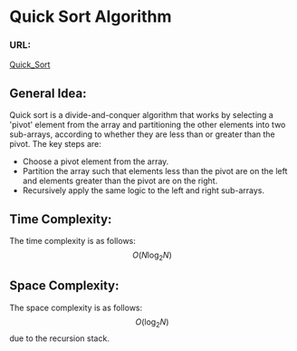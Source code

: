 # Quick Sort Algorithm 

### URL:
[Quick_Sort](https://www.geeksforgeeks.org/problems/quick-sort/1?utm_source=youtube&utm_medium=collab_striver_ytdescription&utm_campaign=quick-sort)

## General Idea:

Quick sort is a divide-and-conquer algorithm that works by selecting a 'pivot' element from the array and partitioning the other elements into two sub-arrays, according to whether they are less than or greater than the pivot. The key steps are:

- Choose a pivot element from the array.
- Partition the array such that elements less than the pivot are on the left and elements greater than the pivot are on the right.
- Recursively apply the same logic to the left and right sub-arrays.

## Time Complexity:

The time complexity is as follows: $$O(N \log_2 N)$$

## Space Complexity:

The space complexity is as follows: $$O(\log_2 N)$$ due to the recursion stack.
